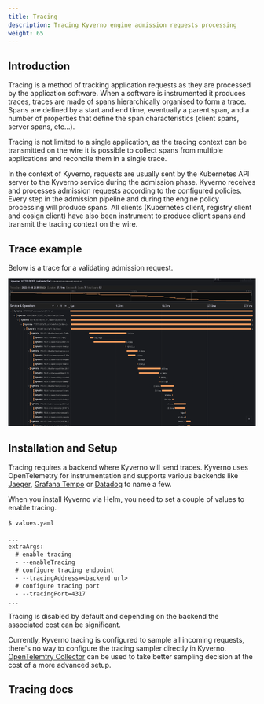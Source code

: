 ```yaml
---
title: Tracing
description: Tracing Kyverno engine admission requests processing
weight: 65
---
```


## Introduction

Tracing is a method of tracking application requests as they are processed by the application software. When a software is instrumented it produces traces, traces are made of spans hierarchically organised to form a trace. Spans are defined by a start and end time, eventually a parent span, and a number of properties that define the span characteristics (client spans, server spans, etc...).

Tracing is not limited to a single application, as the tracing context can be transmitted on the wire it is possible to collect spans from multiple applications and reconcile them in a single trace.

In the context of Kyverno, requests are usually sent by the Kubernetes API server to the Kyverno service during the admission phase. Kyverno receives and processes admission requests according to the configured policies. Every step in the admission pipeline and during the engine policy processing will produce spans. All clients (Kubernetes client, registry client and cosign client) have also been instrument to produce client spans and transmit the tracing context on the wire.

## Trace example

Below is a trace for a validating admission request.

<p align="center"><img src="https://raw.githubusercontent.com/kyverno/website/main/content/en/docs/Tracing/assets/trace-example-1.png" height="300px"/></p>

## Installation and Setup

Tracing requires a backend where Kyverno will send traces. Kyverno uses OpenTelemetry for instrumentation and supports various backends like [Jaeger](https://www.jaegertracing.io/), [Grafana Tempo](https://grafana.com/oss/tempo/) or [Datadog](https://docs.datadoghq.com/tracing/) to name a few.

When you install Kyverno via Helm, you need to set a couple of values to enable tracing.

```shell
$ values.yaml

...
extraArgs:
  # enable tracing
  - --enableTracing
  # configure tracing endpoint
  - --tracingAddress=<backend url>
  # configure tracing port
  - --tracingPort=4317
...
```

Tracing is disabled by default and depending on the backend the associated cost can be significant.

Currently, Kyverno tracing is configured to sample all incoming requests, there's no way to configure the tracing sampler directly in Kyverno. [OpenTelemtry Collector](https://opentelemetry.io/docs/collector/) can be used to take better sampling decision at the cost of a more advanced setup.

## Tracing docs
